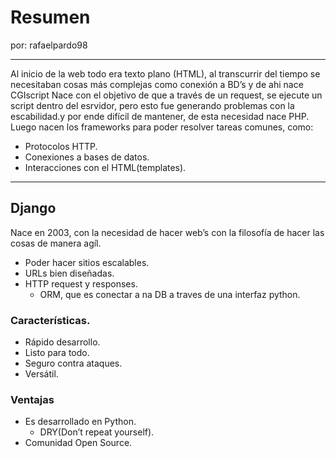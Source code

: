 # Resumen
por: rafaelpardo98
***

Al inicio de la web todo era texto plano (HTML), al transcurrir del tiempo se necesitaban cosas más complejas como conexión a BD’s y de ahi nace CGIscript
Nace con el objetivo de que a través de un request, se ejecute un script dentro del esrvidor, pero esto fue generando problemas con la escabilidad.y por ende difícil de mantener, de esta necesidad nace PHP.
Luego nacen los frameworks para poder resolver tareas comunes, como:

* Protocolos HTTP.
* Conexiones a bases de datos.
* Interacciones con el HTML(templates).

***

## Django

Nace en 2003, con la necesidad de hacer web’s con la filosofía de hacer las cosas de manera agíl.

* Poder hacer sitios escalables.
* URLs bien diseñadas.
* HTTP request y responses.
    - ORM, que es conectar a na DB a traves de una interfaz python.

### Características.

* Rápido desarrollo.
* Listo para todo.
* Seguro contra ataques.
* Versátil.

### Ventajas

* Es desarrollado en Python.
    - DRY(Don’t repeat yourself).
* Comunidad Open Source.
